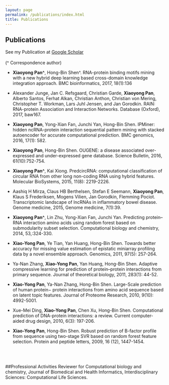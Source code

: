 ```yaml
---
layout: page
permalink: /publications/index.html
title: Publications
---
```




## Publications 
See my Publication at <a href="https://scholar.google.com/citations?hl=en&user=Yis2IzgAAAAJ">Google Scholar</a> <br><br>
(^ Correspondence author) <br>
<ul>
  <li>
    <p><b>Xiaoyong Pan^</b>, Hong-Bin Shen^. RNA-protein binding motifs mining with a new hybrid deep learning based cross-domain knowledge integration approach. BMC bioinformatics, 2017, 18(1):136</p>
  </li>
  <li>
    <p>Alexander Junge, Jan C. Refsgaard, Christian Garde, <b>Xiaoyong Pan</b>, Alberto Santos, Ferhat Alkan, Christian Anthon, Christian von Mering, Christopher T. Workman, Lars Juhl Jensen, and Jan Gorodkin. 
	RAIN: RNA-protein Association and Interaction Networks. Database (Oxford), 2017, baw167.</p>
  </li>
  <li>
    <p><b>Xiaoyong Pan</b>, Yong-Xian Fan, Junchi Yan, Hong-Bin Shen. IPMiner: hidden ncRNA-protein interaction sequential pattern mining with stacked autoencoder for accurate computational prediction. BMC genomics, 2016, 17(1): 582.</p>
  </li>
  <li>
    <p><b>Xiaoyong Pan</b>, Hong-Bin Shen. OUGENE: a disease associated over-expressed and under-expressed gene database. Science Bulletin, 2016, 61(10):752-754.</p>
  </li> 
  <li>
    <p><b>Xiaoyong Pan^</b>, Kai Xiong. PredcircRNA: computational classification of circular RNA from other long non-coding RNA using hybrid features. Molecular BioSystems, 2015, 11(8): 2219-2226.</p>
  </li>
  <li>
    <p>Aashiq H Mirza, Claus HB Berthelsen, Stefan E Seemann, <b>Xiaoyong Pan</b>, Klaus S Frederiksen, Mogens Vilien, Jan Gorodkin, Flemming Pociot. Transcriptomic landscape of lncRNAs in inflammatory bowel disease. Genome medicine, 2015, Genome medicine, 7(1):39.</p>
  </li> 
  <li>
    <p><b>Xiaoyong Pan^</b>, Lin Zhu, Yong-Xian Fan, Junchi Yan. Predicting protein–RNA interaction amino acids using random forest based on submodularity subset selection. Computational biology and chemistry, 2014, 53,:324-330.</p>
  </li>   
  <li>
    <p><b>Xiao-Yong Pan</b>, Ye Tian, Yan Huang, Hong-Bin Shen. Towards better accuracy for missing value estimation of epistatic miniarray profiling data by a novel ensemble approach. Genomics, 2011, 97(5): 257-264.</p>
  </li>  
  <li>
    <p>Ya-Nan Zhang, <b>Xiao-Yong Pan</b>, Yan Huang, Hong-Bin Shen. Adaptive compressive learning for prediction of protein–protein interactions from primary sequence. Journal of theoretical biology, 2011, 283(1): 44-52.</p>
  </li>  
  <li>
    <p><b>Xiao-Yong Pan</b>, Ya-Nan Zhang, Hong-Bin Shen. Large-Scale prediction of human protein− protein interactions from amino acid sequence based on latent topic features. Journal of Proteome Research, 2010, 9(10): 4992-5001.</p>
  </li>  
  <li>
    <p>Xue-Mei Ding, <b>Xiao-Yong Pan</b>, Chen Xu, Hong-Bin Shen. Computational prediction of DNA-protein interactions: a review. Current computer-aided drug design, 2010, 6(3): 197-206.</p>
  </li>  
  <li>
    <p><b>Xiao-Yong Pan</b>, Hong-Bin Shen. Robust prediction of B-factor profile from sequence using two-stage SVR based on random forest feature selection. Protein and peptide letters, 2009, 16 (12), 1447-1454.</p>
  </li>    

</ul>
<br><br>

##Professional Activities
Reviewer for Computational biology and chemistry, Journal of Biomedical and Health Informatics, Interdisciplinary Sciences: Computational Life Sciences.

